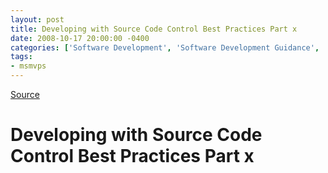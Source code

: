 ```yaml
---
layout: post
title: Developing with Source Code Control Best Practices Part x
date: 2008-10-17 20:00:00 -0400
categories: ['Software Development', 'Software Development Guidance', 'Visual Studio 2010 Best Practices']
tags:
- msmvps
---
```

[Source](http://blogs.msmvps.com/peterritchie/2008/10/18/developing-with-source-code-control-best-practices-part-x/ "Permalink to Developing with Source Code Control Best Practices Part x")

# Developing with Source Code Control Best Practices Part x


